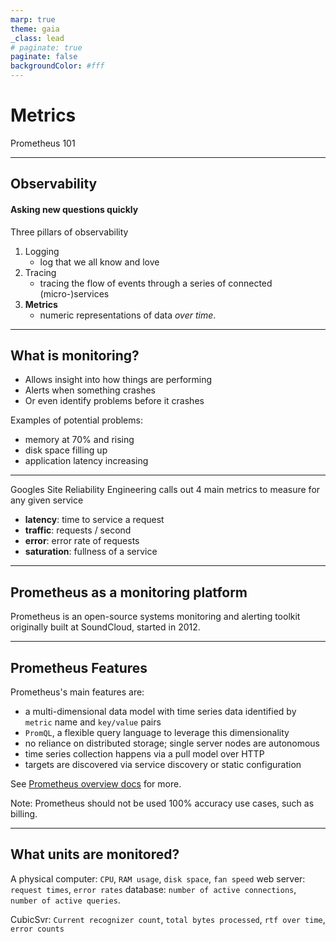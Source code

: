 ```yaml
---
marp: true
theme: gaia
_class: lead
# paginate: true
paginate: false
backgroundColor: #fff
---
```


# Metrics

Prometheus 101

---

## Observability 

#### Asking new questions quickly

Three pillars of observability

1. Logging
    * log that we all know and love
1. Tracing
    * tracing the flow of events through a series of connected (micro-)services
1. **Metrics**
    * numeric representations of data _over time_.

---

## What is monitoring?

* Allows insight into how things are performing
* Alerts when something crashes
* Or even identify problems before it crashes

Examples of potential problems:

* memory at 70% and rising
* disk space filling up
* application latency increasing

---

Googles Site Reliability Engineering calls out 4 main metrics to measure for any given service

* **latency**: time to service a request
* **traffic**: requests / second
* **error**: error rate of requests
* **saturation**: fullness of a service

---

## Prometheus as a monitoring platform

Prometheus is an open-source systems monitoring and alerting toolkit originally built at SoundCloud, started in 2012.


---

## Prometheus Features

Prometheus's main features are:

* a multi-dimensional data model with time series data identified by `metric` name and `key/value` pairs
* `PromQL`, a flexible query language to leverage this dimensionality
* no reliance on distributed storage; single server nodes are autonomous
* time series collection happens via a pull model over HTTP
* targets are discovered via service discovery or static configuration

See [Prometheus overview docs](https://prometheus.io/docs/introduction/overview/) for more.

Note: Prometheus should not be used 100% accuracy use cases, such as billing.

---

## What units are monitored?  

A physical computer: `CPU`, `RAM usage`, `disk space`, `fan speed`
web server: `request times`, `error rates`
database: `number of active connections`, `number of active queries`.

CubicSvr: `Current recognizer count`, `total bytes processed`, `rtf over time`, `error counts`
